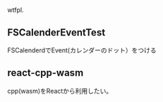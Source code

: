 # 

wtfpl.


## FSCalenderEventTest

 FSCalenderdでEvent(カレンダーのドット）をつける

## react-cpp-wasm

cpp(wasm)をReactから利用したい。
